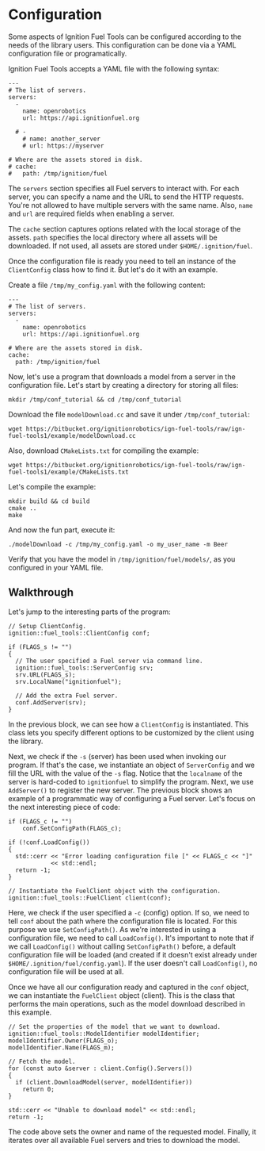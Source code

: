 Configuration
=============

Some aspects of Ignition Fuel Tools can be configured according to the needs of
the library users. This configuration can be done via a YAML configuration file
or programatically.

Ignition Fuel Tools accepts a YAML file with the following syntax:

```
---
# The list of servers.
servers:
  -
    name: openrobotics
    url: https://api.ignitionfuel.org

  # -
    # name: another_server
    # url: https://myserver

# Where are the assets stored in disk.
# cache:
#   path: /tmp/ignition/fuel
```

The `servers` section specifies all Fuel servers to interact with.
For each server, you can specify a name and the URL to send the HTTP requests.
You're not allowed to have multiple servers with the same name. Also, `name` and
`url` are required fields when enabling a server.

The `cache` section captures options related with the local storage of the
assets. `path` specifies the local directory where all assets will be
downloaded. If not used, all assets are stored under `$HOME/.ignition/fuel`.

Once the configuration file is ready you need to tell an instance of the
`ClientConfig` class how to find it. But let's do it with an example.

Create a file `/tmp/my_config.yaml` with the following content:

```
---
# The list of servers.
servers:
  -
    name: openrobotics
    url: https://api.ignitionfuel.org

# Where are the assets stored in disk.
cache:
  path: /tmp/ignition/fuel
```

Now, let's use a program that downloads a model from a server in the
configuration file. Let's start by creating a directory for storing all files:

```
mkdir /tmp/conf_tutorial && cd /tmp/conf_tutorial
```

Download the file `modelDownload.cc` and save it under `/tmp/conf_tutorial`:

```
wget https://bitbucket.org/ignitionrobotics/ign-fuel-tools/raw/ign-fuel-tools1/example/modelDownload.cc
```

Also, download `CMakeLists.txt` for compiling the example:

```
wget https://bitbucket.org/ignitionrobotics/ign-fuel-tools/raw/ign-fuel-tools1/example/CMakeLists.txt
```

Let's compile the example:

```
mkdir build && cd build
cmake ..
make
```

And now the fun part, execute it:

```
./modelDownload -c /tmp/my_config.yaml -o my_user_name -m Beer
```

Verify that you have the model in `/tmp/ignition/fuel/models/`, as you
configured in your YAML file.


## Walkthrough

Let's jump to the interesting parts of the program:

```
// Setup ClientConfig.
ignition::fuel_tools::ClientConfig conf;

if (FLAGS_s != "")
{
  // The user specified a Fuel server via command line.
  ignition::fuel_tools::ServerConfig srv;
  srv.URL(FLAGS_s);
  srv.LocalName("ignitionfuel");

  // Add the extra Fuel server.
  conf.AddServer(srv);
}
```

In the previous block, we can see how a `ClientConfig` is instantiated. This
class lets you specify different options to be customized by the client using
the library.

Next, we check if the `-s` (server) has been used when invoking our program.
If that's the case, we instantiate an object of `ServerConfig` and we fill the
URL with the value of the `-s` flag. Notice that the `localname` of the server
is hard-coded to `ignitionfuel` to simplify the program. Next, we use
`AddServer()` to register the new server. The previous block shows an example
of a programmatic way of configuring a Fuel server. Let's focus on the next
interesting piece of code:

```
if (FLAGS_c != "")
    conf.SetConfigPath(FLAGS_c);

if (!conf.LoadConfig())
{
  std::cerr << "Error loading configuration file [" << FLAGS_c << "]"
            << std::endl;
  return -1;
}

// Instantiate the FuelClient object with the configuration.
ignition::fuel_tools::FuelClient client(conf);
```

Here, we check if the user specified a `-c` (config) option. If so, we need to
tell `conf` about the path where the configuration file is located. For this
purpose we use `SetConfigPath()`. As we're interested in using a configuration
file, we need to call `LoadConfig()`. It's important to note that if we call
`LoadConfig()` without calling `SetConfigPath()` before, a default configuration
file will be loaded (and created if it doesn't exist already under
`$HOME/.ignition/fuel/config.yaml`). If the user doesn't call `LoadConfig()`, no
configuration file will be used at all.

Once we have all our configuration ready and captured in the `conf` object,
we can instantiate the `FuelClient` object (client). This is the class that
performs the main operations, such as the model download described in this
example.

```
// Set the properties of the model that we want to download.
ignition::fuel_tools::ModelIdentifier modelIdentifier;
modelIdentifier.Owner(FLAGS_o);
modelIdentifier.Name(FLAGS_m);

// Fetch the model.
for (const auto &server : client.Config().Servers())
{
  if (client.DownloadModel(server, modelIdentifier))
    return 0;
}

std::cerr << "Unable to download model" << std::endl;
return -1;
```

The code above sets the owner and name of the requested model. Finally, it
iterates over all available Fuel servers and tries to download the model.
